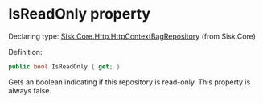 <!--

Copyrights 2023 Sisk Framework - CypherPotato
Published under MIT license

!!! DO NOT EDIT THIS FILE !!!
This file was generated by a tool in the Sisk package. To edit the information in this documentation,
edit the XML documentation present in the Sisk source code.

-->


# IsReadOnly property

Declaring type: [Sisk.Core.Http.HttpContextBagRepository](/spec/Sisk.Core.Http.HttpContextBagRepository.md) (from Sisk.Core)


Definition:

```cs
public bool IsReadOnly { get; }
```

Gets an boolean indicating if this repository is read-only. This property is always <c>false</c>.


